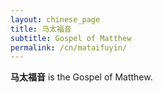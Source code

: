 ```yaml
---
layout: chinese_page
title: 马太福音
subtitle: Gospel of Matthew
permalink: /cn/mataifuyin/
---
```


**马太福音** is the Gospel of Matthew.

